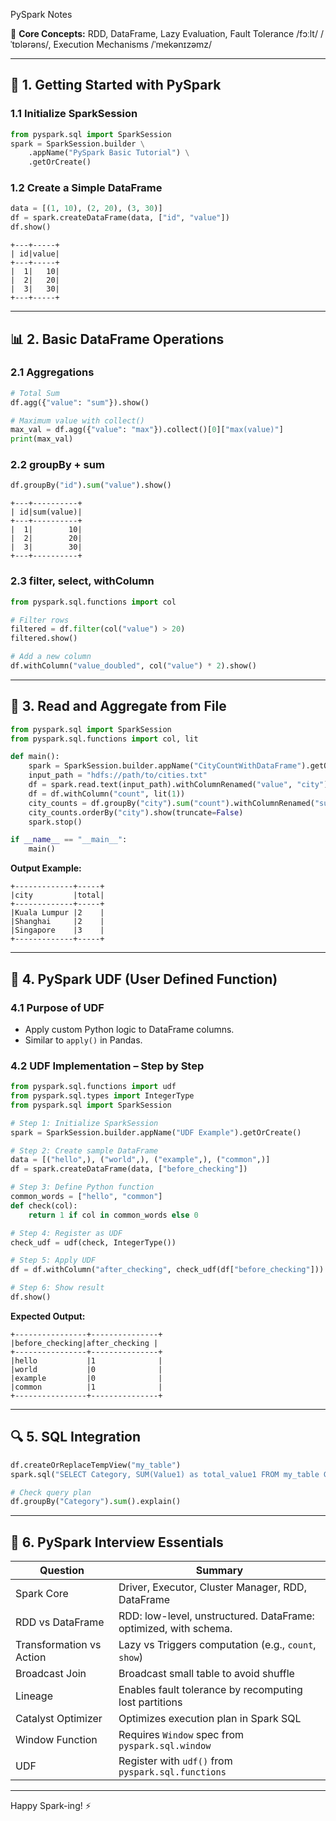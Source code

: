 PySpark Notes   

📌 **Core Concepts:** RDD, DataFrame, Lazy Evaluation, Fault Tolerance /fɔːlt/ /ˈtɒlərəns/, Execution Mechanisms /ˈmekənɪzəmz/

---

## 🧭 1. Getting Started with PySpark

### 1.1 Initialize SparkSession
```python
from pyspark.sql import SparkSession
spark = SparkSession.builder \
    .appName("PySpark Basic Tutorial") \
    .getOrCreate()
```

### 1.2 Create a Simple DataFrame
```python
data = [(1, 10), (2, 20), (3, 30)]
df = spark.createDataFrame(data, ["id", "value"])
df.show()
```
```
+---+-----+
| id|value|
+---+-----+
|  1|   10|
|  2|   20|
|  3|   30|
+---+-----+
```

---

## 📊 2. Basic DataFrame Operations

### 2.1 Aggregations
```python
# Total Sum
df.agg({"value": "sum"}).show()

# Maximum value with collect()
max_val = df.agg({"value": "max"}).collect()[0]["max(value)"]
print(max_val)
```

### 2.2 groupBy + sum
```python
df.groupBy("id").sum("value").show()
```
```
+---+----------+
| id|sum(value)|
+---+----------+
|  1|        10|
|  2|        20|
|  3|        30|
+---+----------+
```

### 2.3 filter, select, withColumn
```python
from pyspark.sql.functions import col

# Filter rows
filtered = df.filter(col("value") > 20)
filtered.show()

# Add a new column
df.withColumn("value_doubled", col("value") * 2).show()
```

---

## 📂 3. Read and Aggregate from File

```python
from pyspark.sql import SparkSession
from pyspark.sql.functions import col, lit

def main():
    spark = SparkSession.builder.appName("CityCountWithDataFrame").getOrCreate()
    input_path = "hdfs://path/to/cities.txt"
    df = spark.read.text(input_path).withColumnRenamed("value", "city")
    df = df.withColumn("count", lit(1))
    city_counts = df.groupBy("city").sum("count").withColumnRenamed("sum(count)", "total")
    city_counts.orderBy("city").show(truncate=False)
    spark.stop()

if __name__ == "__main__":
    main()
```
**Output Example:**
```
+-------------+-----+
|city         |total|
+-------------+-----+
|Kuala Lumpur |2    |
|Shanghai     |2    |
|Singapore    |3    |
+-------------+-----+
```

---

## 🧠 4. PySpark UDF (User Defined Function)

### 4.1 Purpose of UDF
- Apply custom Python logic to DataFrame columns.
- Similar to `apply()` in Pandas.

### 4.2 UDF Implementation – Step by Step

```python
from pyspark.sql.functions import udf
from pyspark.sql.types import IntegerType
from pyspark.sql import SparkSession

# Step 1: Initialize SparkSession
spark = SparkSession.builder.appName("UDF Example").getOrCreate()

# Step 2: Create sample DataFrame
data = [("hello",), ("world",), ("example",), ("common",)]
df = spark.createDataFrame(data, ["before_checking"])

# Step 3: Define Python function
common_words = ["hello", "common"]
def check(col):
    return 1 if col in common_words else 0

# Step 4: Register as UDF
check_udf = udf(check, IntegerType())

# Step 5: Apply UDF
df = df.withColumn("after_checking", check_udf(df["before_checking"]))

# Step 6: Show result
df.show()
```
**Expected Output:**
```
+----------------+---------------+
|before_checking|after_checking |
+----------------+---------------+
|hello           |1              |
|world           |0              |
|example         |0              |
|common          |1              |
+----------------+---------------+
```

---

## 🔍 5. SQL Integration

```python
df.createOrReplaceTempView("my_table")
spark.sql("SELECT Category, SUM(Value1) as total_value1 FROM my_table GROUP BY Category").show()

# Check query plan
df.groupBy("Category").sum().explain()
```

---

## 🎯 6. PySpark Interview Essentials

| Question | Summary |
|---------|---------|
| Spark Core | Driver, Executor, Cluster Manager, RDD, DataFrame |
| RDD vs DataFrame | RDD: low-level, unstructured. DataFrame: optimized, with schema. |
| Transformation vs Action | Lazy vs Triggers computation (e.g., `count`, `show`) |
| Broadcast Join | Broadcast small table to avoid shuffle |
| Lineage | Enables fault tolerance by recomputing lost partitions |
| Catalyst Optimizer | Optimizes execution plan in Spark SQL |
| Window Function | Requires `Window` spec from `pyspark.sql.window` |
| UDF | Register with `udf()` from `pyspark.sql.functions` |

---

Happy Spark-ing! ⚡
